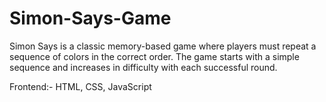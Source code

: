# Simon-Says-Game
Simon Says is a classic memory-based game where players must repeat a sequence of colors in the correct order. The game starts with a simple sequence and increases in difficulty with each successful round.

Frontend:- HTML, CSS, JavaScript
